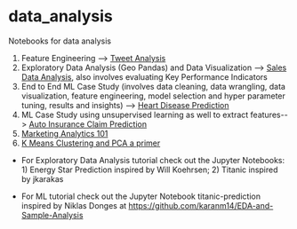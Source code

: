 # data_analysis
Notebooks for data analysis 


1) Feature Engineering --> [Tweet Analysis](https://github.com/karanm14/data_analysis/tree/master/tweet_analysis)
2) Exploratory Data Analysis (Geo Pandas) and Data Visualization --> [Sales Data Analysis](https://github.com/karanm14/data_analysis/tree/master/sales_data_analysis), also involves evaluating Key Performance Indicators
3) End to End ML Case Study (involves data cleaning, data wrangling, data visualization, feature engineering, model selection and hyper parameter tuning, results and insights) --> [Heart Disease Prediction](https://github.com/karanm14/data_analysis/tree/master/heart_disease_prediction)
4) ML Case Study using unsupervised learning as well to extract features--> [Auto Insurance Claim Prediction](https://github.com/karanm14/data_analysis/tree/master/auto_insurance_claim_prediction)
5) [Marketing Analytics 101](https://github.com/karanm14/data_analysis/tree/master/marketing_analytics)
6) [K Means Clustering and PCA a primer](https://github.com/karanm14/data_analysis/tree/master/customer_segmentation)

- For Exploratory Data Analysis tutorial check out the Jupyter Notebooks: 1) Energy Star Prediction inspired by Will Koehrsen; 2) Titanic inspired by jkarakas 

- For ML tutorial check out the Jupyter Notebook titanic-prediction inspired by Niklas Donges at https://github.com/karanm14/EDA-and-Sample-Analysis
